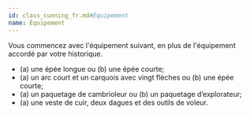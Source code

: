 ```yaml
---
id: class_cunning_fr.md#Équipement
name: Équipement
---
```


Vous commencez avec l'équipement suivant, en plus de l'équipement accordé par votre historique.

* (a) une épée longue ou (b) une épée courte;
* (a) un arc court et un carquois avec vingt flèches ou (b) une épée courte;
* (a) un paquetage de cambrioleur ou (b) un paquetage d’explorateur;
* (a) une veste de cuir, deux dagues et des outils de voleur.

